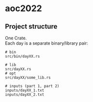 # aoc2022

## Project structure
One Crate.   
Each day is a separate binary/library pair:
```
# bin
src/bin/dayXX.rs

# lib
src/dayXX.rs
# opt
src/dayXX/some_lib.rs

# inputs (part 1, part 2)
inputs/dayXX_1.txt
inputs/dayXX_2.txt
```

